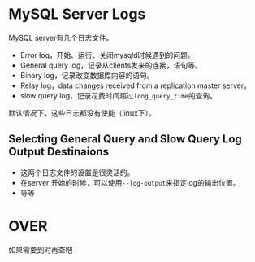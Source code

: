 # MySQL Server Logs

MySQL server有几个日志文件。

  * Error log，开始、运行、关闭mysqld时候遇到的问题。 
  * General query log，记录从clients发来的连接，语句等。 
  * Binary log，记录改变数据库内容的语句。 
  * Relay log，data changes received from a replication master server。 
  * slow query log，记录花费时间超过`long_query_time`的查询。 

默认情况下，这些日志都没有使能（linux下）。

## Selecting General Query and Slow Query Log Output Destinaions

  * 这两个日志文件的设置是很灵活的。 
  * 在server 开始的时候，可以使用`--log-output`来指定log的输出位置。 
  * 等等 

# OVER

如果需要到时再查吧

